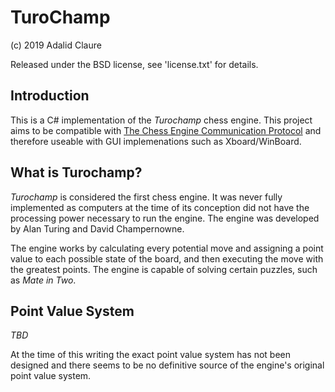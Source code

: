 # TuroChamp

(c) 2019 Adalid Claure

Released under the BSD license, see 'license.txt' for details.

## Introduction 

This is a C# implementation of the _Turochamp_ chess engine. This project aims to be compatible with [The Chess Engine Communication Protocol](http://home.hccnet.nl/h.g.muller/engine-intf.html) and therefore useable with GUI implemenations such as Xboard/WinBoard.

## What is Turochamp?

_Turochamp_ is considered the first chess engine. It was never fully implemented as computers at the time of its conception did not have the processing power necessary to run the engine. The engine was developed by Alan Turing and David Champernowne.

The engine works by calculating every potential move and assigning a point value to each possible state of the board, and then executing the move with the greatest points. The engine is capable of solving certain puzzles, such as _Mate in Two_.

## Point Value System

*TBD*<br/>

At the time of this writing the exact point value system has not been designed and there seems to be no definitive source of the engine's original point value system. 
